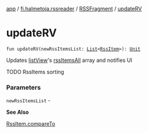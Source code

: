 [app](../../index.md) / [fi.halmetoja.rssreader](../index.md) / [RSSFragment](index.md) / [updateRV](./update-r-v.md)

# updateRV

`fun updateRV(newRssItemsList: `[`List`](https://kotlinlang.org/api/latest/jvm/stdlib/kotlin.collections/-list/index.html)`<`[`RssItem`](../-rss-item/index.md)`>): `[`Unit`](https://kotlinlang.org/api/latest/jvm/stdlib/kotlin/-unit/index.html)

Updates [listView](#)'s [rssItemsAll](#) array and notifies UI

TODO RssItems sorting

### Parameters

`newRssItemsList` -

**See Also**

[RssItem.compareTo](../-rss-item/compare-to.md)

